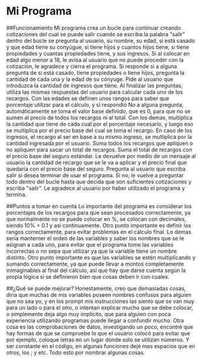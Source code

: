 # Mi Programa
##Funcionamiento
Mi programa crea un bucle para continuar creando cotizaciones del cual se puede salir cuando se escriba la palabra "salir"
dentro del bucle se pregunta al usuario, su nombre, su edad, si está casado y que edad tiene su conyúgue, si tiene hijos y cuantos hijos tiene, si tiene propiedades y cuantas propiedades tiene, y sus ingresos.
Si al colocar en edad algo menor a 18, le avisa al usuario que no puede proceder con la cotización, le agradece y cierra el programa.
Si responde si a alguna pregunta de si está casado, tiene propiedades o tiene hijos, pregunta la cantidad de cada una y la edad de su cónyuge.
Pide al usuario que introduzca la cantidad de ingresos que tiene.
Al finalizar las preguntas, utiliza las mismas respuestas del usuario para calcular cada uno de los recargos.
Con las edades se definen unos rangos para saber que porcentaje utilizar para el cálculo, y si respondió No a alguna pregunta, automáticamente se toma el valor base definido, que es 0, para que no se sumen al precio de todos los recargos ni al total.
Con los demas, multiplica la cantidad que tiene de cada cual por el porcentaje necesario, y luego eso se multiplica por el precio base del cual se toma el recargo.
En caso de los ingresos, el recargo al ser en base a su mismo ingreso, se multiplica por la cantidad ingresada por el usuario.
Suma todos los recargos que apliquen o no apliquen para sacar un total de recargos.
Suma el total de recargos con el precio base del seguro estándar. 
Le devuelve por medio de un mensaje al usuario la cantidad de recargo que se le va a aplicar y el precio final que quedaria con el precio base del seguro.
Pregunta al usuario que escriba salir si desea terminar de usar el programa.
Si no, le vuelve a preguntar todo dentro del bucle hasta que decida que son suficientes cotizaciones y escriba "salir".
Le agradece al usuario por haber utilizado el programa y termina. 


##Puntos a tomar en cuenta
Lo importante del programa es considerar los porcentajes de los recargos para que sean procesados correctamente, ya que normalmente no se puede colocar en %, se colocan con decimales, siendo 10% = 0.1 y así continuamente. Otro punto importante es definir los rangos correctamente, para evitar problemas en el cálculo final. Lo demas seria manterner el orden de las variables y saber los nombres que se le asignan a cada uno, para evitar que el programa tome las variables incorrectas o no sepa que utilizar ya que la variable tiene un nombre distinto. Otro punto importante es que las variables se estén multiplicando y sumando correctamente, ya que puede llevar a montos completamente inimaginables al final del cálculo, así que hay que darse cuenta según la propia lógica si se definieron bien que cosas deben ir con cuales. 

##¿Qué se puede mejorar? 
Honestamente, creo que demasiadas cosas, diria que muchas de mis variables poseen nombres confusos para alguien que no sea yo, y en los prompt mis instrucciones las siento que se van muy para un lado o para el otro, o intentan explicar mucho que se debe colocar, o simplemente deja algo muy implícito, que para alguien con poca experiencia utilizando programas puede llegar a confundir mucho. Otra cosa es las comprobaciones de datos, investigando un poco, encontré que hay formas de que se compruebe lo que el usuario colocó para evitar que por ejemplo, coloque letras en un lugar donde solo se utilizan números. Y ser constante en el código, en algunas funciones dejé mas espacios que en otros, los ; y etc.
Todo esto por nombrar algunas cosas.